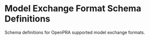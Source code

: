 # Model Exchange Format Schema Definitions
Schema definitions for OpenPRA supported model exchange formats.
